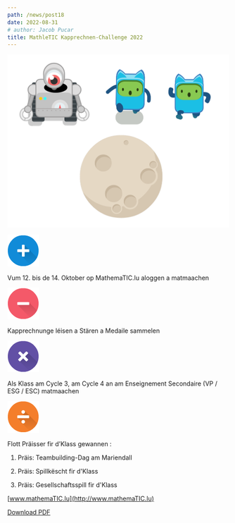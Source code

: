 ```yaml
---
path: /news/post18
date: 2022-08-31
# author: Jacob Pucar
title: MathleTIC Kapprechnen-Challenge 2022
---
```


![](kapprechnen.png)

![](image6.png)

Vum 12. bis de 14. Oktober op MathemaTIC.lu aloggen a matmaachen

![](image5.png)

Kapprechnunge léisen a Stären a Medaile sammelen

![](image8.png)

Als Klass am Cycle 3, am Cycle 4 an am Enseignement Secondaire (VP / ESG / ESC) matmaachen

![](image7.png)

Flott Präisser fir d’Klass gewannen :

1.  Präis: Teambuilding-Dag am Mariendall

2.  Präis: Spillkëscht fir d'Klass

3.  Präis: Gesellschaftsspill fir d'Klass

[www.mathemaTIC.lu](http://www.mathemaTIC.lu)

[Download PDF](../18/MathemaTIC_2_flyer22_online.pdf)
